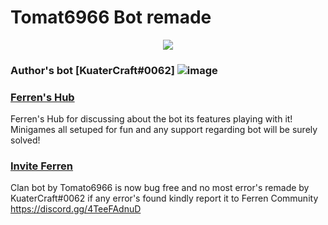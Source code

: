 # Tomat6966 Bot remade
<center><img src="https://capsule-render.vercel.app/api?type=waving&color=gradient&height=200&section=header&text=Discord-Bot&fontSize=80&fontAlignY=35&animation=twinkling&fontColor=gradient" /></center>


### Author's bot [KuaterCraft#0062] ![image](https://cdn.discordapp.com/avatars/1064420967666954280/de6fac25be0cc9ebf30ea72d84ea49b2.webp?size=32)
### [Ferren's Hub](https://discord.gg/4TeeFAdnuD)
Ferren's Hub for discussing about the bot its features playing with it!
Minigames all setuped for fun and any support regarding bot will be surely solved!

### [Invite Ferren](https://discord.com/api/oauth2/authorize?client_id=1064420967666954280&permissions=1513962695871&scope=bot%20applications.commands)

 Clan bot by Tomato6966 is now bug free and no most error's remade by KuaterCraft#0062 if any error's found kindly report it to Ferren Community https://discord.gg/4TeeFAdnuD
